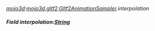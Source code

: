 _[mojo3d](../../modules/mojo3d/mojo3d-module.md):[mojo3d.gltf2](../../modules/mojo3d/mojo3d-gltf2.md).[Gltf2AnimationSampler](../../modules/mojo3d/mojo3d-gltf2-gltf2animationsampler.md).interpolation_
##### Field interpolation:[String](../../modules/wonkey/wonkey-types-string.md)
